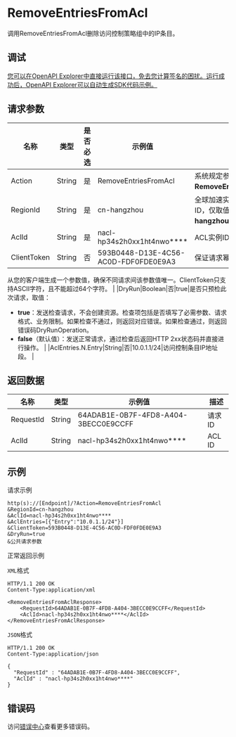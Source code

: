 # RemoveEntriesFromAcl

调用RemoveEntriesFromAcl删除访问控制策略组中的IP条目。

## 调试

[您可以在OpenAPI Explorer中直接运行该接口，免去您计算签名的困扰。运行成功后，OpenAPI Explorer可以自动生成SDK代码示例。](https://api.aliyun.com/#product=Ga&api=RemoveEntriesFromAcl&type=RPC&version=2019-11-20)

## 请求参数

|名称|类型|是否必选|示例值|描述|
|--|--|----|---|--|
|Action|String|是|RemoveEntriesFromAcl|系统规定参数。取值：**RemoveEntriesFromAcl**。 |
|RegionId|String|是|cn-hangzhou|全球加速实例所属的地域ID，仅取值：**cn-hangzhou**。 |
|AclId|String|是|nacl-hp34s2h0xx1ht4nwo\*\*\*\*|ACL实例ID |
|ClientToken|String|否|593B0448-D13E-4C56-AC0D-FDF0FDE0E9A3|保证请求幂等性。

 从您的客户端生成一个参数值，确保不同请求间该参数值唯一。ClientToken只支持ASCII字符，且不能超过64个字符。 |
|DryRun|Boolean|否|true|是否只预检此次请求，取值：

 -   **true**：发送检查请求，不会创建资源。检查项包括是否填写了必需参数、请求格式、业务限制。如果检查不通过，则返回对应错误。如果检查通过，则返回错误码DryRunOperation。
-   **false**（默认值）：发送正常请求，通过检查后返回HTTP 2xx状态码并直接进行操作。 |
|AclEntries.N.Entry|String|否|10.0.1.1/24|访问控制条目IP地址段。 |

## 返回数据

|名称|类型|示例值|描述|
|--|--|---|--|
|RequestId|String|64ADAB1E-0B7F-4FD8-A404-3BECC0E9CCFF|请求ID |
|AclId|String|nacl-hp34s2h0xx1ht4nwo\*\*\*\*|ACL ID |

## 示例

请求示例

```
http(s)://[Endpoint]/?Action=RemoveEntriesFromAcl
&RegionId=cn-hangzhou
&AclId=nacl-hp34s2h0xx1ht4nwo****
&AclEntries=[{"Entry":"10.0.1.1/24"}]
&ClientToken=593B0448-D13E-4C56-AC0D-FDF0FDE0E9A3
&DryRun=true
&公共请求参数
```

正常返回示例

`XML`格式

```
HTTP/1.1 200 OK
Content-Type:application/xml

<RemoveEntriesFromAclResponse>
    <RequestId>64ADAB1E-0B7F-4FD8-A404-3BECC0E9CCFF</RequestId>
    <AclId>nacl-hp34s2h0xx1ht4nwo****</AclId>
</RemoveEntriesFromAclResponse>
```

`JSON`格式

```
HTTP/1.1 200 OK
Content-Type:application/json

{
  "RequestId" : "64ADAB1E-0B7F-4FD8-A404-3BECC0E9CCFF",
  "AclId" : "nacl-hp34s2h0xx1ht4nwo****"
}
```

## 错误码

访问[错误中心](https://error-center.aliyun.com/status/product/Ga)查看更多错误码。

